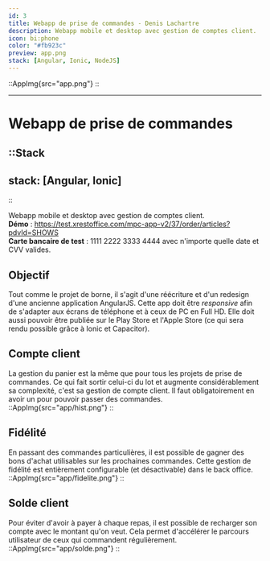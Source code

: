 ```yaml
---
id: 3
title: Webapp de prise de commandes - Denis Lachartre
description: Webapp mobile et desktop avec gestion de comptes client.
icon: bi:phone
color: "#fb923c"
preview: app.png
stack: [Angular, Ionic, NodeJS]
---
```


::AppImg{src="app.png"}
::

---

# Webapp de prise de commandes

::Stack
---
stack: [Angular, Ionic]
---
::

Webapp mobile et desktop avec gestion de comptes client.
\
**Démo** :
https://test.xrestoffice.com/mpc-app-v2/37/order/articles?pdvId=SHOWS
\
**Carte bancaire de test** :
1111 2222 3333 4444 avec n'importe quelle date et CVV valides.


## Objectif

Tout comme le projet de borne, il s'agit d'une réécriture et d'un redesign d'une ancienne application AngularJS.
Cette app  doit être _responsive_ afin de s'adapter aux écrans de téléphone et à ceux de PC en Full HD.
Elle doit aussi pouvoir être publiée sur le Play Store et l'Apple Store (ce qui sera rendu possible grâce à Ionic et Capacitor).


## Compte client

La gestion du panier est la même que pour tous les projets de prise de commandes.
Ce qui fait sortir celui-ci du lot et augmente considérablement sa complexité, c'est sa gestion de compte client.
Il faut obligatoirement en avoir un pour pouvoir passer des commandes.
::AppImg{src="app/hist.png"}
::



## Fidélité

En passant des commandes particulières, il est possible de gagner des bons d'achat utilisables sur les prochaines commandes.
Cette gestion de fidélité est entièrement configurable (et désactivable) dans le back office.
::AppImg{src="app/fidelite.png"}
::



## Solde client

Pour éviter d'avoir à payer à chaque repas, il est possible de recharger son compte avec le montant qu'on veut.
Cela permet d'accélérer le parcours utilisateur de ceux qui commandent régulièrement.
::AppImg{src="app/solde.png"}
::

